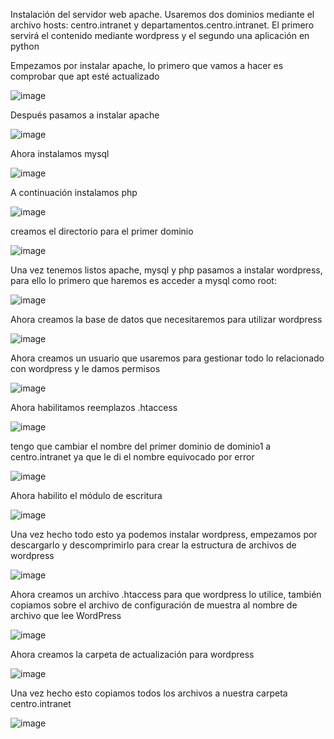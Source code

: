 Instalación del servidor web apache. Usaremos dos dominios mediante el archivo hosts: centro.intranet y departamentos.centro.intranet. El primero servirá el contenido mediante wordpress y el segundo una aplicación en python

Empezamos por instalar apache, lo primero que vamos a hacer es comprobar que apt esté actualizado

![image](https://github.com/juanjo002/ejerciciosSRI/assets/122454341/7af81ded-81cf-4c5c-87f3-4644a1abf279)

Después pasamos a instalar apache

![image](https://github.com/juanjo002/ejerciciosSRI/assets/122454341/e8aeecbc-e553-418a-b9b3-0cfcae43a2f4)

Ahora instalamos mysql

![image](https://github.com/juanjo002/ejerciciosSRI/assets/122454341/20812629-96c8-4280-9699-485e55489a2f)

A continuación instalamos php

![image](https://github.com/juanjo002/ejerciciosSRI/assets/122454341/d495c83d-2daf-4c21-9fb9-190523409565)

creamos el directorio para el primer dominio

![image](https://github.com/juanjo002/ejerciciosSRI/assets/122454341/60d9d6c6-4070-4816-af52-3dbd0fd93da6)

Una vez tenemos listos apache, mysql y php pasamos a instalar wordpress, para ello lo primero que haremos es acceder a mysql como root:

![image](https://github.com/juanjo002/ejerciciosSRI/assets/122454341/ddf6928e-70da-4998-a1c1-9672704a2793)

Ahora creamos la base de datos que necesitaremos para utilizar wordpress

![image](https://github.com/juanjo002/ejerciciosSRI/assets/122454341/00274a4f-ecf7-4da3-8e80-0489c56b57a4)

Ahora creamos un usuario que usaremos para gestionar todo lo relacionado con wordpress y le damos permisos

![image](https://github.com/juanjo002/ejerciciosSRI/assets/122454341/9c689380-31b1-48c2-8545-d131efc8a332)

Ahora habilitamos reemplazos .htaccess

![image](https://github.com/juanjo002/ejerciciosSRI/assets/122454341/5312f4d1-dbc7-499a-a520-605596da5711)

tengo que cambiar el nombre del primer dominio de dominio1 a centro.intranet ya que le di el nombre equivocado por error

![image](https://github.com/juanjo002/ejerciciosSRI/assets/122454341/149cb2ca-5545-491b-a43b-36578cae93a7)

Ahora habilito el módulo de escritura

![image](https://github.com/juanjo002/ejerciciosSRI/assets/122454341/f7319cd9-f2df-43ce-93d8-6a8484eb274f)

Una vez hecho todo esto ya podemos instalar wordpress, empezamos por descargarlo y descomprimirlo para crear la estructura de archivos de wordpress

![image](https://github.com/juanjo002/ejerciciosSRI/assets/122454341/0e4bca6d-0047-48e8-be5e-b20d6b432d58)

Ahora creamos un archivo .htaccess para que wordpress lo utilice, también copiamos sobre el archivo de configuración de muestra al nombre de archivo que lee WordPress

![image](https://github.com/juanjo002/ejerciciosSRI/assets/122454341/8aa221d3-f851-4774-a4e1-bbec7338c75b)

Ahora creamos la carpeta de actualización para wordpress 

![image](https://github.com/juanjo002/ejerciciosSRI/assets/122454341/5589de06-91fb-493a-9704-551b37f19f82)

Una vez hecho esto copiamos todos los archivos a nuestra carpeta centro.intranet

![image](https://github.com/juanjo002/ejerciciosSRI/assets/122454341/f14b6c4a-9533-4a1f-9854-e0c190f77ff8)
